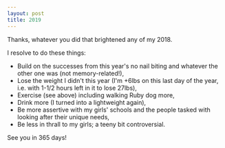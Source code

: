 ```yaml
---
layout: post
title: 2019
---
```


Thanks, whatever you did that brightened any of my 2018.

I resolve to do these things:

* Build on the successes from this year's no nail biting and whatever the other one was (not memory-related!),
* Lose the weight I didn't this year (I'm +6lbs on this last day of the year, i.e. with 1-1/2 hours left in it to lose 27lbs),
* Exercise (see above) including walking Ruby dog more,
* Drink more (I turned into a lightweight again),
* Be more assertive with my girls' schools and the people tasked with looking after their unique needs,
* Be less in thrall to my girls; a teeny bit controversial.

See you in 365 days!
